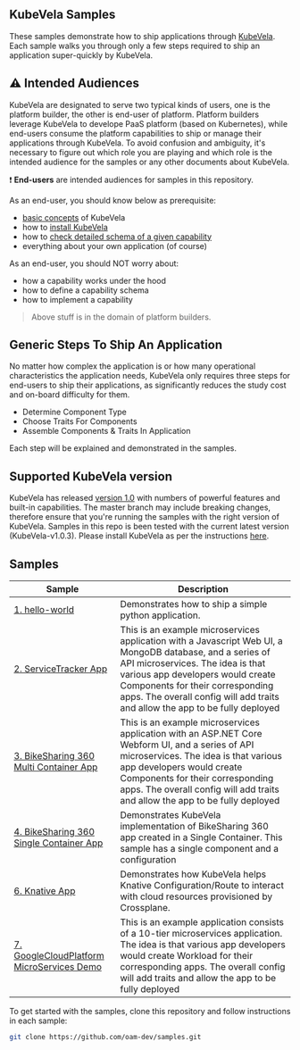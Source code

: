 ## KubeVela Samples

These samples demonstrate how to ship applications through
[KubeVela](https://kubevela.io).
Each sample walks you through only a few steps required to ship an application
super-quickly by KubeVela.

## :warning: Intended Audiences

KubeVela are designated to serve two typical kinds of users, one is the platform
builder, the other is end-user of platform.
Platform builders leverage KubeVela to develope PaaS platform (based on
Kubernetes), while end-users consume the platform capabilities to ship or
manage their applications through KubeVela.
To avoid confusion and ambiguity, it's necessary to figure out which role you
are playing and which role is the intended audience for the samples or any
other documents about KubeVela.

:exclamation: **End-users** are intended audiences for samples in this repository.

As an end-user, you should know below as prerequisite:
- [basic concepts](https://kubevela.io/docs/) of KubeVela
- how to [install KubeVela](https://kubevela.io/docs/install/)
- how to [check detailed schema of a given capability](https://kubevela.io/docs/developers/references/README)
- everything about your own application (of course)

As an end-user, you should NOT worry about:
- how a capability works under the hood
- how to define a capability schema
- how to implement a capability

> Above stuff is in the domain of platform builders.

## Generic Steps To Ship An Application

No matter how complex the application is or how many operational characteristics
the application needs, KubeVela only requires three steps for end-users to ship
their applications, as significantly reduces the study cost and on-board
difficulty for them.

- Determine Component Type
- Choose Traits For Components
- Assemble Components & Traits In Application

Each step will be explained and demonstrated in the samples.

## Supported KubeVela version

KubeVela has released [version
1.0](https://github.com/oam-dev/kubevela/releases) with numbers of powerful
features and built-in capabilities.
The master branch may include breaking changes, therefore ensure that you're
running the samples with the right version of KubeVela. 
Samples in this repo is been tested with the current latest version (KubeVela-v1.0.3). 
Please install KubeVela as per the instructions [here](https://kubevela.io/docs/install).

## Samples

| Sample                   | Description                                                                                                                                                                                    |
|--------------------------|------------------------------------------------------------------------------------------------------------------------------------------------------------------------------------------------|
| [1. hello-world](./1.Helloworld)            | Demonstrates how to ship a simple python application.                                                                                                      |
| [2. ServiceTracker App](./2.ServiceTracker_App)       | This is an example microservices application with a Javascript Web UI, a MongoDB database, and a series of API microservices. The idea is that various app developers would create Components for their corresponding apps. The overall config will add traits and allow the app to be fully deployed                                                                                              |
| [3. BikeSharing 360 Multi Container App](./3.BikeSharing360_MultiContainer_App) | This is an example microservices application with an ASP.NET Core Webform UI,  and a series of API microservices. The idea is that various app developers would create Components for their corresponding apps. The overall config will add traits and allow the app to be fully deployed |
| [4. BikeSharing 360 Single Container App](./4.BikeSharing360_SingleContainer_App) | Demonstrates KubeVela implementation of BikeSharing 360 app created in a Single Container. This sample has a single component and a configuration |
| [6. Knative App](./6.Knative_App) | Demonstrates how KubeVela helps Knative Configuration/Route to interact with cloud resources provisioned by Crossplane. |
| [7. GoogleCloudPlatform MicroServices Demo](./7.GoogleCloudPlatform_MicroServices_Demo) | This is an example application consists of a 10-tier microservices application. The idea is that various app developers would create Workload for their corresponding apps. The overall config will add traits and allow the app to be fully deployed|

To get started with the samples, clone this repository and follow instructions in each sample:
```bash
git clone https://github.com/oam-dev/samples.git
```
